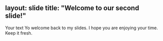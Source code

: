 layout: slide
title: "Welcome to our second slide!"
---
Your text
Yo welcome back to my slides. I hope you are enjoying your time. Keep it fresh. 
